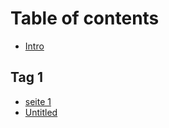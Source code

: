 # Table of contents

* [Intro](README.md)

## Tag 1

* [seite 1](tag-1/seite-1.md)
* [Untitled](tag-1/untitled.md)

